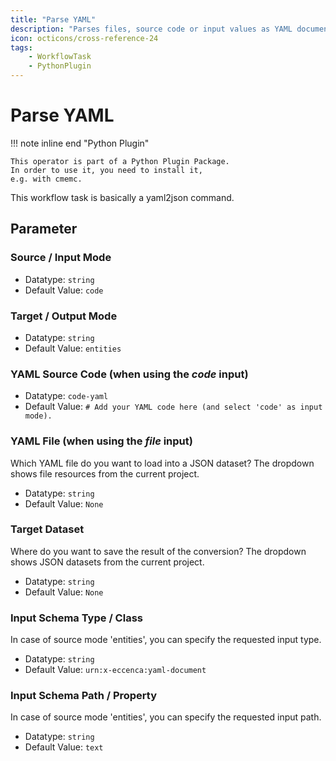 ```yaml
---
title: "Parse YAML"
description: "Parses files, source code or input values as YAML documents."
icon: octicons/cross-reference-24
tags: 
    - WorkflowTask
    - PythonPlugin
---
```

# Parse YAML
<!-- This file was generated - DO NOT CHANGE IT MANUALLY -->

!!! note inline end "Python Plugin"

    This operator is part of a Python Plugin Package.
    In order to use it, you need to install it,
    e.g. with cmemc.

This workflow task is basically a yaml2json command.

## Parameter

### Source / Input Mode



- Datatype: `string`
- Default Value: `code`



### Target / Output Mode



- Datatype: `string`
- Default Value: `entities`



### YAML Source Code (when using the *code* input)



- Datatype: `code-yaml`
- Default Value: `# Add your YAML code here (and select 'code' as input mode).`



### YAML File (when using the *file* input)

Which YAML file do you want to load into a JSON dataset? The dropdown shows file resources from the current project.

- Datatype: `string`
- Default Value: `None`



### Target Dataset

Where do you want to save the result of the conversion? The dropdown shows JSON datasets from the current project.

- Datatype: `string`
- Default Value: `None`



### Input Schema Type / Class

In case of source mode 'entities', you can specify the requested input type.

- Datatype: `string`
- Default Value: `urn:x-eccenca:yaml-document`



### Input Schema Path / Property

In case of source mode 'entities', you can specify the requested input path.

- Datatype: `string`
- Default Value: `text`



